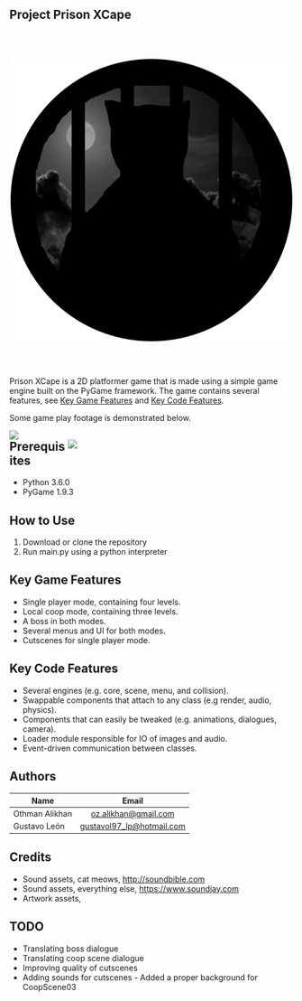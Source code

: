 Project Prison XCape
--------------------
<br><br>
<p align="center">
  <img align="middle" width=500 src="images/icons/assets/black/1.png">
</p>
<br><br>

Prison XCape is a 2D platformer game that is made using a simple game engine
 built on the PyGame framework. The game contains several features, see 
 [Key Game Features](#key-game-features) and [Key Code Features](#key-code-features).
 
Some game play footage is demonstrated below.

<p align="center">
  <img align="left" width=400 src="extra/gameplay_solo.gif">
  <img align="right" width=400 src="extra/gameplay_coop.gif">
</p>

Prerequisites
--------------
- Python 3.6.0
- PyGame 1.9.3


How to Use
----------
1. Download or clone the repository
2. Run main.py using a python interpreter 


Key Game Features
-----------------
- Single player mode, containing four levels.
- Local coop mode, containing three levels.
- A boss in both modes.
- Several menus and UI for both modes.
- Cutscenes for single player mode.


Key Code Features
-----------------
- Several engines (e.g. core, scene, menu, and collision).
- Swappable components that attach to any class (e.g render, audio, physics).
- Components that can easily be tweaked (e.g. animations, dialogues, camera).
- Loader module responsible for IO of images and audio.
- Event-driven communication between classes.


Authors
-------
|      Name      |           Email           | 
| -------------- |:-------------------------:| 
| Othman Alikhan | oz.alikhan@gmail.com      | 
| Gustavo León   | gustavol97_lp@hotmail.com |


Credits
-------
- Sound assets, cat meows, http://soundbible.com
- Sound assets, everything else, https://www.soundjay.com
- Artwork assets, 


TODO
----
- Translating boss dialogue
- Translating coop scene dialogue 
- Improving quality of cutscenes​ 
- Adding sounds for cutscenes 
​- Added a proper background for CoopScene03
